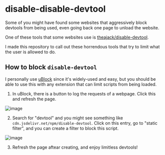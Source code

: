 # disable-disable-devtool

Some of you might have found some websites that aggressively block devtools from being used, even going back one page to unload the website.

One of these tools that some websites use is [theajack/disable-devtool](https://github.com/theajack/disable-devtool).

I made this repository to call out these horrendous tools that try to limit what the user is allowed to do.

## How to block `disable-devtool`

I personally use [uBlock](https://ublockorigin.com/) since it's widely-used and easy, but you should be able to use this with any extension that can limit scripts from being loaded.

1. In uBlock, there is a button to log the requests of a webpage. Click this and refresh the page.

![image](https://github.com/dark-swordsman/disable-disable-devtool/assets/7909209/4c7c9920-8b79-4a1f-9b89-66aa6b32e920)

2. Search for "devtool" and you might see something like `cdn.jsdelivr.net/npm/disable-devtool`. Click on this entry, go to "static filter", and you can create a filter to block this script.

![image](https://github.com/dark-swordsman/disable-disable-devtool/assets/7909209/b5f0d614-80d5-4e32-9d17-aa18be53920e)

3. Refresh the page aftear creating, and enjoy limitless devtools!
